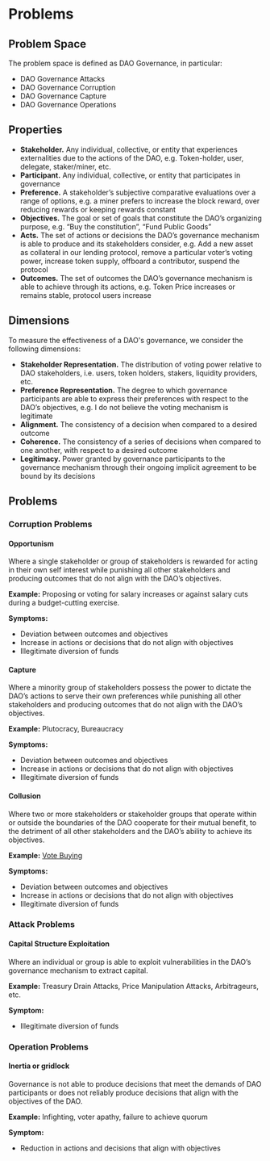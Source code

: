# Problems

## Problem Space

The problem space is defined as DAO Governance, in particular:

- DAO Governance Attacks
- DAO Governance Corruption
- DAO Governance Capture
- DAO Governance Operations

## Properties

- **Stakeholder.** Any individual, collective, or entity that experiences externalities due to the actions of the DAO, e.g. Token-holder, user, delegate, staker/miner, etc.
- **Participant.** Any individual, collective, or entity that participates in governance
- **Preference.** A stakeholder’s subjective comparative evaluations over a range of options, e.g. a miner prefers to increase the block reward, over reducing rewards or keeping rewards constant
- **Objectives.** The goal or set of goals that constitute the DAO’s organizing purpose, e.g. “Buy the constitution”, “Fund Public Goods”
- **Acts.** The set of actions or decisions the DAO’s governance mechanism is able to produce and its stakeholders consider, e.g. Add a new asset as collateral in our lending protocol, remove a particular voter’s voting power, increase token supply, offboard a contributor, suspend the protocol
- **Outcomes.** The set of outcomes the DAO’s governance mechanism is able to achieve through its actions, e.g. Token Price increases or remains stable, protocol users increase

## Dimensions

To measure the effectiveness of a DAO's governance, we consider the following dimensions:

- **Stakeholder Representation.** The distribution of voting power relative to DAO stakeholders, i.e. users, token holders, stakers, liquidity providers, etc.
- **Preference Representation.** The degree to which governance participants are able to express their preferences with respect to the DAO’s objectives, e.g. I do not believe the voting mechanism is legitimate
- **Alignment.** The consistency of a decision when compared to a desired outcome
- **Coherence.** The consistency of a series of decisions when compared to one another, with respect to a desired outcome
- **Legitimacy.** Power granted by governance participants to the governance mechanism through their ongoing implicit agreement to be bound by its decisions

## Problems

### Corruption Problems

#### Opportunism

Where a single stakeholder or group of stakeholders is rewarded for acting in their own self interest while punishing all other stakeholders and producing outcomes that do not align with the DAO’s objectives.

**Example:** Proposing or voting for salary increases or against salary cuts during a budget-cutting exercise.

**Symptoms:**
- Deviation between outcomes and objectives
- Increase in actions or decisions that do not align with objectives
- Illegitimate diversion of funds

#### Capture

Where a minority group of stakeholders possess the power to dictate the DAO’s actions to serve their own preferences while punishing all other stakeholders and producing outcomes that do not align with the DAO’s objectives.

**Example:** Plutocracy, Bureaucracy

**Symptoms:**
- Deviation between outcomes and objectives
- Increase in actions or decisions that do not align with objectives
- Illegitimate diversion of funds

#### Collusion

Where two or more stakeholders or stakeholder groups that operate within or outside the boundaries of the DAO cooperate for their mutual benefit, to the detriment of all other stakeholders and the DAO’s ability to achieve its objectives.

**Example:** [Vote Buying](https://hackingdistributed.com/2018/07/02/on-chain-vote-buying/)

**Symptoms:**
- Deviation between outcomes and objectives
- Increase in actions or decisions that do not align with objectives
- Illegitimate diversion of funds

### Attack Problems

#### Capital Structure Exploitation

Where an individual or group is able to exploit vulnerabilities in the DAO’s governance mechanism to extract capital.

**Example:** Treasury Drain Attacks, Price Manipulation Attacks, Arbitrageurs, etc.

**Symptom:**
- Illegitimate diversion of funds

### Operation Problems

#### Inertia or gridlock

Governance is not able to produce decisions that meet the demands of DAO participants or does not reliably produce decisions that align with the objectives of the DAO.

**Example:** Infighting, voter apathy, failure to achieve quorum

**Symptom:**
- Reduction in actions and decisions that align with objectives